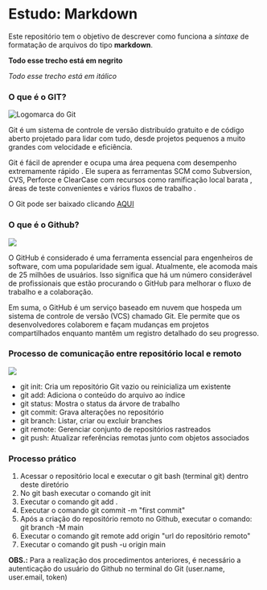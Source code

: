 # Estudo: Markdown
Este repositório tem o objetivo de descrever como funciona a *síntaxe* de formatação de arquivos do tipo **markdown**.

**Todo esse trecho está em negrito**

*Todo esse trecho está em itálico*

### O que é o GIT?

<img alt="Logomarca do Git" src="https://initialcommit.com/img/initialcommit/baby-git-release.png">

Git é um sistema de controle de versão distribuído gratuito e de código aberto projetado para lidar com tudo, desde projetos pequenos a muito grandes com velocidade e eficiência.

Git é fácil de aprender e ocupa uma área pequena com desempenho extremamente rápido . Ele supera as ferramentas SCM como Subversion, CVS, Perforce e ClearCase com recursos como ramificação local barata , áreas de teste convenientes e vários fluxos de trabalho .

O Git pode ser baixado clicando <a href="https://git-scm.com/downloads">AQUI</a>

### O que é o Github?

<img src="https://enotas.com.br/blog/wp-content/uploads/2021/02/GitHub.jpg">

O GitHub é considerado é uma ferramenta essencial para engenheiros de software, com uma popularidade sem igual. Atualmente, ele acomoda mais de 25 milhões de usuários. Isso significa que há um número considerável de profissionais que estão procurando o GitHub para melhorar o fluxo de trabalho e a colaboração.

Em suma, o GitHub é um serviço baseado em nuvem que hospeda um sistema de controle de versão (VCS) chamado Git. Ele permite que os desenvolvedores colaborem e façam mudanças em projetos compartilhados enquanto mantêm um registro detalhado do seu progresso.

### Processo de comunicação entre repositório local e remoto

<img src="https://i.stack.imgur.com/1wPcg.png">

* git init: Cria um repositório Git vazio ou reinicializa um existente
* git add: Adiciona o conteúdo do arquivo ao índice
* git status: Mostra o status da árvore de trabalho
* git commit: Grava alterações no repositório
* git branch: Listar, criar ou excluir branches
* git remote: Gerenciar conjunto de repositórios rastreados
* git push: Atualizar referências remotas junto com objetos associados

### Processo prático

1. Acessar o repositório local e executar o git bash (terminal git) dentro deste diretório
2. No git bash executar o comando git init
3. Executar o comando git add .
4. Executar o comando git commit -m "first commit"
5. Após a criação do repositório remoto no Github, executar o comando: git branch -M main
6. Executar o comando git remote add origin "url do repositório remoto"
7. Executar o comando git push -u origin main

**OBS.:** Para a realização dos procedimentos anteriores, é necessário a autenticação do usuário do Github no terminal do Git (user.name, user.email, token)

